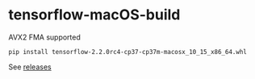 # tensorflow-macOS-build
AVX2 FMA supported

`pip install tensorflow-2.2.0rc4-cp37-cp37m-macosx_10_15_x86_64.whl`

See [releases](https://github.com/YUX-IO/tensorflow-macOS-build/releases)
